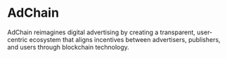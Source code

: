 # AdChain
 AdChain reimagines digital advertising by creating a transparent, user-centric ecosystem that aligns incentives between advertisers, publishers, and users through blockchain technology.
